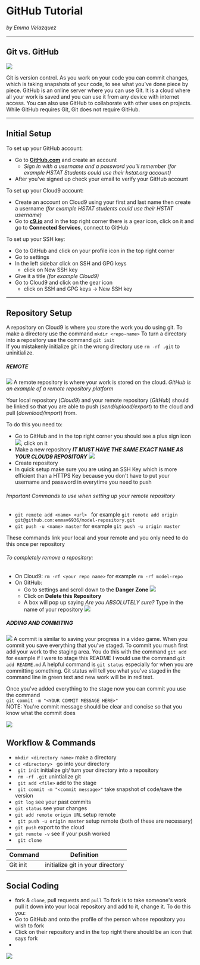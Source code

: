 # GitHub Tutorial

_by Emma Velazquez_

---
## Git vs. GitHub

![](https://preview.c9users.io/emmav6936/github-learning/github-tutorial/Octocat.png?_c9_id=livepreview0&_c9_host=https://ide.c9.io)

Git is version control. As you work on your code you can commit changes, which is taking snapshots of your code, to see what you've done piece by piece. GitHub is an online server where you can use Git. It is a cloud where all your work is saved and you can use it from any device with internet access. You can also use GitHub to collaborate with other uses on projects. While GitHub requires Git, Git does not require GitHub.




---
## Initial Setup
To set up your GitHub account:   
* Go to [**GitHub.com**](https://github.com/) and create an account  
    * _Sign In with a username and a password you'll remember (for example HSTAT Students could use their hstat.org account)_
* After you've signed up check your email to verify your GitHub account

To set up your Cloud9 account:
* Create an account on Cloud9 using your first and last name then create a username _(for example HSTAT students could use their HSTAT username)_
* Go to [**c9.io**](https://c9.io/) and in the top right corner there is a gear icon, click on it and go to **Connected Services**, connect to GitHub

To set up your SSH key:
* Go to GitHub and click on your profile icon in the top right corner
* Go to settings
* In the left sidebar click on SSH and GPG keys
    * click on New SSH key
* Give it a title _(for example Cloud9)_
* Go to Cloud9 and click on the gear icon 
    * click on SSH and GPG keys ->  New SSH key
---
## Repository Setup

A repository on Cloud9 is where you store the work you do using git.
To make a directory use the command ```mkdir <repo-name>```
To turn a directory into a repository use the command ```git init```  
If you mistakenly initialize git in the wrong directory use ```rm -rf .git``` to uninitialize.

#####  REMOTE
![](https://preview.c9users.io/emmav6936/github-learning/github-tutorial/remote%20repository%20image.png?_c9_id=livepreview2&_c9_host=https://ide.c9.io)
A remote repository is where your work is stored on the cloud. _GitHub is an example of a remote repository platform_

Your local repository (_Cloud9_) and your remote repository (_GitHub_) should be linked so that you are able to push (_send/upload/export_) to the cloud and pull (_download/import_) from.

To do this you need to:  
* Go to GitHub and in the top right corner you should see a plus sign icon ![](https://preview.c9users.io/emmav6936/github-learning/github-tutorial/plus%20icon.png?_c9_id=livepreview4&_c9_host=https://ide.c9.io), click on it
* Make a new repository _**IT MUST HAVE THE SAME EXACT NAME AS YOUR CLOUD9 REPOSITORY**_ ![](https://preview.c9users.io/emmav6936/github-learning/github-tutorial/create%20a%20new%20repo.png?_c9_id=livepreview7&_c9_host=https://ide.c9.io)
* Create repository
* In quick setup make sure you are using an SSH Key which is more efficient than a HTTPS Key because you don't have to put your username and password in everytime you need to push

###### Important Commands to use when setting up your remote repository

* ```git remote add <name> <url> ``` for example ```git remote add origin git@github.com:emmav6936/model-repository.git ```
* ```git push -u <name> master``` for example ```git push -u origin master``` 

These commands link your local and your remote and you only need to do this once per repository 

###### To completely remove a repository:
* On Cloud9: ```rm -rf <your repo name>``` for example ```rm -rf model-repo```
* On GitHub: 
    * Go to settings and scroll down to the **Danger Zone** ![](https://preview.c9users.io/emmav6936/github-learning/github-tutorial/danger%20zone.png?_c9_id=livepreview5&_c9_host=https://ide.c9.io)
    * Click on **Delete this Repository**
    * A box will pop up saying _Are you ABSOLUTELY sure?_ Type in the name of your repository ![](https://preview.c9users.io/emmav6936/github-learning/github-tutorial/are%20you%20absolutely%20sure.png?_c9_id=livepreview6&_c9_host=https://ide.c9.io)


##### ADDING AND COMMITING
![](https://preview.c9users.io/emmav6936/github-learning/github-tutorial/Screen%20Shot%202016-10-27%20at%2011.27.47%20AM.png?_c9_id=livepreview1&_c9_host=https://ide.c9.io)
A commit is similar to saving your progress in a video game. When you commit you save everything that you've staged. To commit you mush first add your work to the staging area. You do this with the command ```git add``` for example if I were to stage this README I would use the command ```git add README.md```
A helpful command is ```git status``` especially for when you are committing something. Git status will tell you what you've staged in the command line in green text and new work will be in red text.

Once you've added everything to the stage now you can commit you use the command   
```git commit -m "<YOUR COMMIT MESSAGE HERE>"```  
NOTE: You're commit message should be clear and concise so that you know what the commit does

![](https://preview.c9users.io/emmav6936/github-learning/github-tutorial/Screen%20Shot%202016-10-27%20at%207.51.21%20AM.png?_c9_id=livepreview8&_c9_host=https://ide.c9.io)

## Workflow & Commands
* ```mkdir <directory name>``` make a directory
* ```cd <directory> ``` go into your directory
* ``` git init``` initialize git/ turn your directory into a repository
* ``` rm -rf .git``` unintialize git 
* ``` git add <file>``` add to the stage
* ``` git commit -m "<commit message>"``` take snapshot of code/save the version
* ```git log``` see your past commits
* ```git status``` see your changes
* ```git add remote origin URL``` setup remote 
* ``` git push -u origin master``` setup remote (both of these are necessary)
* ```git push``` export to the cloud
* ```git remote -v``` see if your push worked
* ``` git clone``` 

Command | Definition
---------|------------
Git init |initialize git in your directory


## Social Coding
 * fork & `clone`, pull requests and `pull`
 To fork is to take someone's work pull it down into your local repository and add to it, change it.
To do this you:
* Go to GitHub and onto the profile of the person whose repository you wish to fork 
* Click on their repository and in the top right there should be an icon that says fork 
* 

![](https://preview.c9users.io/emmav6936/github-learning/github-tutorial/fork%20and%20clone.png?_c9_id=livepreview3&_c9_host=https://ide.c9.io)

